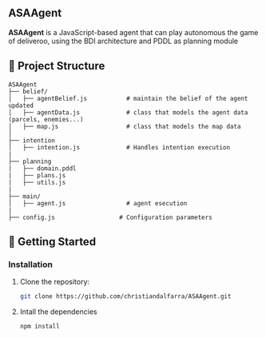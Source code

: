 ## ASAAgent

**ASAAgent** is a JavaScript-based agent that can play autonomous the game of deliveroo, using the BDI architecture and PDDL as planning module

## 📁 Project Structure

```plaintext
ASAAgent
├── belief/
│   ├── agentBelief.js           # maintain the belief of the agent updated
│   ├── agentData.js             # class that models the agent data (parcels, enemies...)
│   ├── map.js                   # class that models the map data
│
├── intention
│   ├── intention.js             # Handles intention execution
|
├── planning
|   ├── domain.pddl
|   ├── plans.js
|   ├── utils.js
|
├── main/
│   ├── agent.js                 # agent esecution
|
├── config.js                  # Configuration parameters
```

## 🚀 Getting Started

### Installation

1. Clone the repository:
   ```bash
   git clone https://github.com/christiandalfarra/ASAAgent.git
2. Intall the dependencies
   ```bash
   npm install
